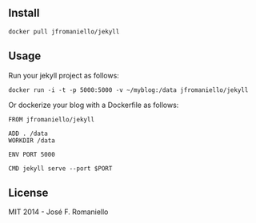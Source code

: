 ## Install

	docker pull jfromaniello/jekyll

## Usage

Run your jekyll project as follows:

	docker run -i -t -p 5000:5000 -v ~/myblog:/data jfromaniello/jekyll

Or dockerize your blog with a Dockerfile as follows:

	FROM jfromaniello/jekyll

	ADD . /data
	WORKDIR /data

	ENV PORT 5000

	CMD jekyll serve --port $PORT

## License

MIT 2014 - José F. Romaniello